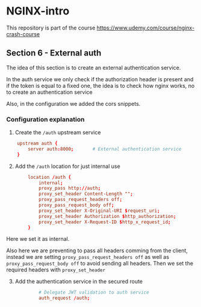 # NGINX-intro
This repository is part of the course https://www.udemy.com/course/nginx-crash-course

## Section 6 - External auth
The idea of this section is to create an external authentication service.

In the auth service we only check if the authorization header is present and if the token is equal to a fixed one, the idea is to check how nginx works, no to create an authentication service

Also, in the configuration we added the cors snippets.

### Configuration explanation

1) Create the `/auth` upstream service 

```conf
    upstream auth {
        server auth:8000;       # External authentication service
    }
```

2) Add the `/auth` location for just internal use

```conf
        location /auth {
            internal;
            proxy_pass http://auth;
            proxy_set_header Content-Length "";
            proxy_pass_request_headers off;
            proxy_pass_request_body off;
            proxy_set_header X-Original-URI $request_uri;
            proxy_set_header Authorization $http_authorization;
            proxy_set_header X-Request-ID $http_x_request_id;
        }

```

Here we set it as internal.

Also here we are preventing to pass all headers comming from the client, instead we are setting `proxy_pass_request_headers off` as well as `proxy_pass_request_body off` to avoid sending all headers. Then we set the required headers with `proxy_set_header`

3) Add the authentication service in the secured route

```conf
            # Delegate JWT validation to auth service
            auth_request /auth;
```